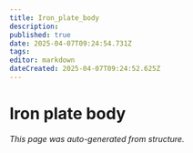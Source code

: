 ```yaml
---
title: Iron_plate_body
description: 
published: true
date: 2025-04-07T09:24:54.731Z
tags: 
editor: markdown
dateCreated: 2025-04-07T09:24:52.625Z
---
```


# Iron plate body

*This page was auto-generated from structure.*